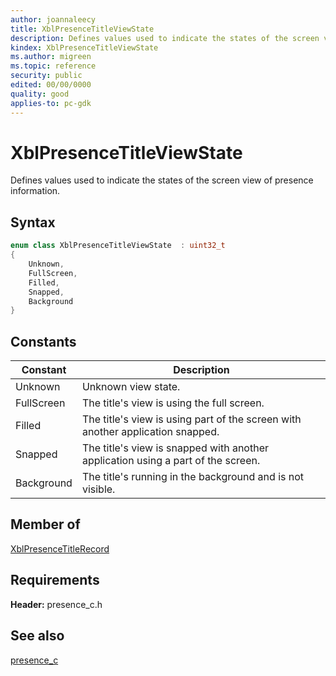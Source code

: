 ```yaml
---
author: joannaleecy
title: XblPresenceTitleViewState
description: Defines values used to indicate the states of the screen view of presence information.
kindex: XblPresenceTitleViewState
ms.author: migreen
ms.topic: reference
security: public
edited: 00/00/0000
quality: good
applies-to: pc-gdk
---
```


# XblPresenceTitleViewState  

Defines values used to indicate the states of the screen view of presence information.    

## Syntax  
  
```cpp
enum class XblPresenceTitleViewState  : uint32_t  
{  
    Unknown,  
    FullScreen,  
    Filled,  
    Snapped,  
    Background  
}  
```  
  
## Constants  
  
| Constant | Description |
| --- | --- |
| Unknown | Unknown view state. |  
| FullScreen | The title's view is using the full screen. |  
| Filled | The title's view is using part of the screen with another application snapped. |  
| Snapped | The title's view is snapped with another application using a part of the screen. |  
| Background | The title's running in the background and is not visible. |  
  
## Member of
  
[XblPresenceTitleRecord](../structs/xblpresencetitlerecord.md)
  
## Requirements  
  
**Header:** presence_c.h
  
## See also  
[presence_c](../presence_c_members.md)  
  
  